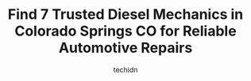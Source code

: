 ---
layout: ampstory
image: https://images.unsplash.com/photo-1623564493214-6137dff043ad?ixlib=rb-4.0.3&ixid=MnwxMjA3fDB8MHxwaG90by1wYWdlfHx8fGVufDB8fHx8&auto=format&fit=crop&w=640&h=853&q=80
author: techidn
featured: false
description: Discover the 7 best Diesel Mechanic in Colorado Springs CO, USA and ensure your vehicle receives the highest quality of care. These trusted professionals are known for their skill, knowledge
title: Find 7 Trusted Diesel Mechanics in Colorado Springs CO for Reliable Automotive Repairs
cover:
   title: Find 7 Trusted Diesel Mechanics in Colorado Springs CO for Reliable Automotive Repairs
   subtitle: Rickpate
   background: https://images.unsplash.com/photo-1623564493214-6137dff043ad?ixlib=rb-4.0.3&ixid=MnwxMjA3fDB8MHxwaG90by1wYWdlfHx8fGVufDB8fHx8&auto=format&fit=crop&w=640&h=853&q=80

pages: 
 - layout: thirds
   top: <h1>#1 Patterson Custom Diesel</h1>
   bottom: "<p>Professional Honest and Dependable!! Brought my 2017 F-350 King Ranch Dually to Chris and Josh after Ford told me it would cost upwards of $6000 to fix my Def. Issue. The</p>"
   background: https://www.knot35.com/toplist/wp-content/uploads/2023/06/best-diesel-mechanic-1-in-colorado-springs-co-1685833243.png
   backgroundblur: true
 - layout: thirds
   top: <h1>#2 KC Motor Works Diesel and Auto Repair</h1>
   bottom: "<p>7245 E U.S. Hwy 24, Colorado Springs, CO 80915, United States</p>"
   background: https://www.knot35.com/toplist/wp-content/uploads/2023/06/best-diesel-mechanic-2-in-colorado-springs-co-1685833244.jpeg
   cta:
      link: https://www.knot35.com/toplist/find-7-trusted-diesel-mechanics-in-colorado-springs-co-for-reliable-automotive-repairs/
      text: Find 7 Trusted Diesel Mechanics in Colorado Springs CO for Reliable Automotive Repairs
 - layout: thirds
   top: <h1>#3 Ledoms Repair</h1>
   bottom: "<p>1250 Paonia St, Colorado Springs, CO 80915, United States</p>"
   background: https://www.knot35.com/toplist/wp-content/uploads/2023/06/best-diesel-mechanic-3-in-colorado-springs-co-1685833245.jpeg
   cta:
      link: https://www.knot35.com/toplist/find-7-trusted-diesel-mechanics-in-colorado-springs-co-for-reliable-automotive-repairs/
      text: Find 7 Trusted Diesel Mechanics in Colorado Springs CO for Reliable Automotive Repairs
 - layout: thirds
   top: <h1>#4 Dirt Road Diesel & Offroad</h1>
   bottom: "<p>8812 Cliff Allen Pt, Colorado Springs, CO 80908, United States</p>"
   background: https://images.unsplash.com/photo-1615749413727-825b59a857b5?ixlib=rb-4.0.3&ixid=MnwxMjA3fDB8MHxwaG90by1wYWdlfHx8fGVufDB8fHx8&auto=format&fit=crop&w=640&h=853&q=80
   cta:
      link: https://www.knot35.com/toplist/find-7-trusted-diesel-mechanics-in-colorado-springs-co-for-reliable-automotive-repairs/
      text: Find 7 Trusted Diesel Mechanics in Colorado Springs CO for Reliable Automotive Repairs
 - layout: thirds
   top: <h1>#5 Phases Truck and Auto Repair Colorado Springs</h1>
   bottom: "<p>1670 Paonia St, Colorado Springs, CO 80915, United States</p>"
   background: https://images.unsplash.com/photo-1541356665065-22676f35dd40?ixlib=rb-4.0.3&ixid=MnwxMjA3fDB8MHxwaG90by1wYWdlfHx8fGVufDB8fHx8&auto=format&fit=crop&w=640&h=853&q=80
   cta:
      link: https://www.knot35.com/toplist/find-7-trusted-diesel-mechanics-in-colorado-springs-co-for-reliable-automotive-repairs/
      text: Find 7 Trusted Diesel Mechanics in Colorado Springs CO for Reliable Automotive Repairs
 - layout: thirds
   top: <h1>#6 Mobile Mechanics of Colorado</h1>
   bottom: "<p>909 N Chelton Rd, Colorado Springs, CO 80909, United States</p>"
   background: https://images.unsplash.com/photo-1484589065579-248aad0d8b13?ixlib=rb-4.0.3&ixid=MnwxMjA3fDB8MHxwaG90by1wYWdlfHx8fGVufDB8fHx8&auto=format&fit=crop&w=640&h=853&q=80
   cta:
      link: https://www.knot35.com/toplist/find-7-trusted-diesel-mechanics-in-colorado-springs-co-for-reliable-automotive-repairs/
      text: Find 7 Trusted Diesel Mechanics in Colorado Springs CO for Reliable Automotive Repairs
 - layout: thirds
   top: <h1>#7 BH Diesel Service</h1>
   bottom: "<p>3208 N Nevada Ave, Colorado Springs, CO 80907, United States</p>"
   background: https://images.unsplash.com/photo-1632260260864-caf7fde5ec36?ixlib=rb-4.0.3&ixid=MnwxMjA3fDB8MHxwaG90by1wYWdlfHx8fGVufDB8fHx8&auto=format&fit=crop&w=640&h=853&q=80
   cta:
      link: https://www.knot35.com/toplist/find-7-trusted-diesel-mechanics-in-colorado-springs-co-for-reliable-automotive-repairs/
      text: Find 7 Trusted Diesel Mechanics in Colorado Springs CO for Reliable Automotive Repairs
 - layout: thirds
   middle: Continue reading...
   background: https://images.unsplash.com/photo-1524169358666-79f22534bc6e?ixlib=rb-4.0.3&ixid=MnwxMjA3fDB8MHxwaG90by1wYWdlfHx8fGVufDB8fHx8&auto=format&fit=crop&w=640&h=853&q=80
   cta:
      link: https://www.knot35.com/toplist/find-7-trusted-diesel-mechanics-in-colorado-springs-co-for-reliable-automotive-repairs/
      text: Find 7 Trusted Diesel Mechanics in Colorado Springs CO for Reliable Automotive Repairs
      
---